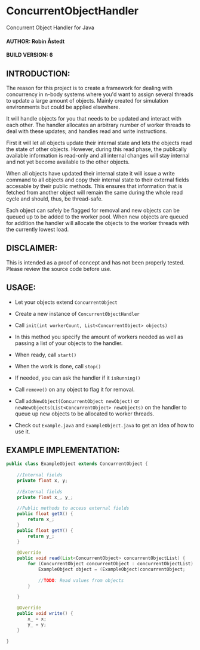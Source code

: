 # ConcurrentObjectHandler
Concurrent Object Handler for Java

#### AUTHOR: Robin Åstedt

#### BUILD VERSION: 6

## INTRODUCTION:

The reason for this project is to create a framework for dealing with concurrency in n-body systems where you'd want to assign several threads to update a large amount of objects.
Mainly created for simulation environments but could be applied elsewhere.

It will handle objects for you that needs to be updated and interact with each other. The handler allocates an arbitrary number of worker threads to deal with these updates; and handles read and write instructions.

First it will let all objects update their internal state and lets the objects read the state of other objects. However, during this read phase, the publically available information is read-only and all internal changes will stay internal and not yet become available to the other objects.

When all objects have updated their internal state it will issue a write command to all objects and copy their internal state to their external fields accesable by their public methods. This ensures that information that is fetched from another object will remain the same during the whole read cycle and should, thus, be thread-safe.

Each object can safely be flagged for removal and new objects can be queued up to be added to the worker pool. When new objects are queued for addition the handler will allocate the objects to the worker threads with the currently lowest load.



## DISCLAIMER:

This is intended as a proof of concept and has not been properly tested. Please review the source code before use.

## USAGE:

 * Let your objects extend ```ConcurrentObject```

 * Create a new instance of ```ConcurrentObjectHandler```

 * Call ```init(int workerCount, List<ConcurrentObject> objects)```

 * In this method you specify the amount of workers needed
   as well as passing a list of your objects to the handler.

 * When ready, call ```start()```

 * When the work is done, call ```stop()```
 
 * If needed, you can ask the handler if it ```isRunning()```
 
 * Call ```remove()``` on any object to flag it for removal.
 
 * Call ```addNewObject(ConcurrentObject newObject)``` or ```newNewObjects(List<ConcurrentObject> newObjects)``` on the handler to queue up new objects to be allocated to worker threads.
 
 * Check out ```Example.java``` and ```ExampleObject.java``` to get an idea of how to use it.


## EXAMPLE IMPLEMENTATION:

```java
public class ExampleObject extends ConcurrentObject {
    
    //Internal fields
    private float x, y;
    
    //External fields
    private float x_, y_;
    
    //Public methods to access external fields
    public float getX() {
        return x_;
    }
    public float getY() {
        return y_;
    }
    
    @Override
    public void read(List<ConcurrentObject> concurrentObjectList) {
        for (ConcurrentObject concurrentObject : concurrentObjectList) {
            ExampleObject object = (ExampleObject)concurrentObject;
            
            //TODO: Read values from objects
        }
        
    }

    @Override
    public void write() {
        x_ = x;
        y_ = y;
    }
    
}
```



